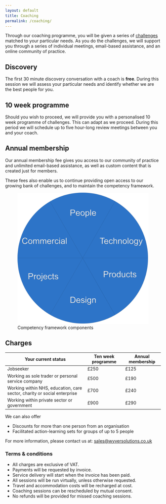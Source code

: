 ```yaml
---
layout: default
title: Coaching
permalink: /coaching/
---
```

Through our coaching programme, you will be given a series of [challenges](/challenges) matched to your particular needs. As you do the challenges, we will support you through a series of individual meetings, email-based assistance, and an online community of practice.


<div class="row">
    <div class="col-lg-6">
      <h2>Discovery</h2>
      <p>The first 30 minute discovery conversation with a coach is <strong>free</strong>. During this session we will assess your particular needs and identify whether we are the best people for you.</p>
      <h2>10 week programme</h2>
      <p>Should you wish to proceed, we will provide you with a personalised 10 week programme of challenges. This can adapt as we proceed. During this period we will schedule up to five hour-long review meetings between you and your coach.</p>
      <h2>Annual membership</h2>
      <p>Our annual membership fee gives you access to our community of practice and unlimited email-based assistance, as well as custom content that is created just for members.</p>
      <p>These fees also enable us to continue providing open access to our growing bank of challenges, and to maintain the competency framework.</p>
    </div>
        <div class="col-lg-6">
            <figure class="figure">
                <img class="img-fluid" src="/assets/images/framework.png" alt="circle with framework components" />
                <figcaption class="figure-caption text-center">Competency framework components</figcaption>
            </figure>
        </div>
    </div>
<div class="row">
    <div class="col-lg-12">
        <h2>Charges</h2>
        <table class="table table-bordered table-hover">
            <thead class="thead-dark">
                <th>Your current status</th>
                <th>Ten week programme</th>
                <th>Annual membership</th>
            </thead>
            <tr>
                <td>Jobseeker</td>
                <td>£250</td>
                <td>£125</td>
            </tr>
            <tr>
                <td>Working as sole trader or personal service company</td>
                <td>£500</td>
                <td>£190</td>
            </tr>
            <tr>
                <td>Working within NHS, education, care sector, charity or social enterprise</td>
                <td>£700</td>
                <td>£240</td>
            </tr>
            <tr>
                <td>Working within private sector or government</td>
                <td>£900</td>
                <td>£290</td>
            </tr>
        </table>
    <p>We can also offer</p>
    <ul>
        <li>Discounts for more than one person from an organisation</li>
        <li>Facilitated action-learning sets for groups of up to 5 people</li>
    </ul>
    <p>For more information, please contact us at: <a href="mailto:sales@wyversolutions.co.uk">sales@wyversolutions.co.uk</a></p>
    <h3>Terms &amp; conditions</h3>
    <ul>
        <li>All charges are exclusive of VAT.</li>
        <li>Payments will be requested by invoice.</li>
        <li>Service delivery will start when the invoice has been paid.</li>
        <li>All sessions will be run virtually, unless otherwise requested.</li>
        <li>Travel and accommodation costs will be recharged at cost.</li>
        <li>Coaching sessions can be rescheduled by mutual consent.</li>
        <li>No refunds will be provided for missed coaching sessions.</li>
    </ul>




</div>

</div>







 

